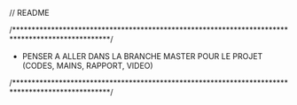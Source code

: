 
// README

/*************************************************************************************************/

- PENSER A ALLER DANS LA BRANCHE MASTER POUR LE PROJET (CODES, MAINS, RAPPORT, VIDEO)

/*************************************************************************************************/
